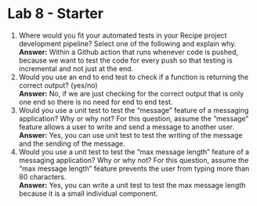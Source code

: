 # Lab 8 - Starter
1) Where would you fit your automated tests in your Recipe project development pipeline? Select one of the following and explain why.   
**Answer:** Within a Github action that runs whenever code is pushed, because we want to test the code for every push so that testing is incremental and not just at the end.
2) Would you use an end to end test to check if a function is returning the correct output? (yes/no)  
**Answer:** No, if we are just checking for the correct output that is only one end so there is no need for end to end test.
3) Would you use a unit test to test the “message” feature of a messaging application? Why or why not? For this question, assume the “message” feature allows a user to write and send a message to another user.  
**Answer:** Yes, you can use unit test to test the writing of the message and the sending of the message.
4) Would you use a unit test to test the “max message length” feature of a messaging application? Why or why not? For this question, assume the “max message length” feature prevents the user from typing more than 80 characters.  
**Answer:** Yes, you can write a unit test to test the max message length because it is a small individual component.
